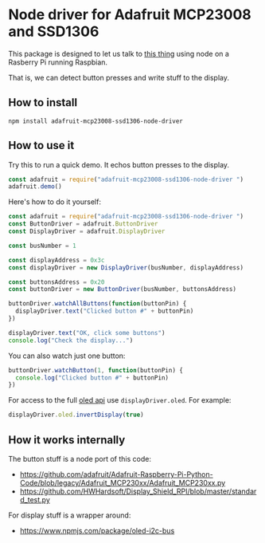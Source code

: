 # Node driver for Adafruit MCP23008 and SSD1306

This package is designed to let us talk to
[this thing](https://www.hwhardsoft.de/english/projects/display-shield/) using node
on a Rasberry Pi running Raspbian.

That is, we can detect button presses and write stuff to the display.

## How to install

`npm install adafruit-mcp23008-ssd1306-node-driver`

## How to use it

Try this to run a quick demo. It echos button presses to the display.
```javascript
const adafruit = require("adafruit-mcp23008-ssd1306-node-driver ")
adafruit.demo()
```


Here's how to do it yourself:

```javascript
const adafruit = require("adafruit-mcp23008-ssd1306-node-driver ")
const ButtonDriver = adafruit.ButtonDriver
const DisplayDriver = adafruit.DisplayDriver

const busNumber = 1

const displayAddress = 0x3c
const displayDriver = new DisplayDriver(busNumber, displayAddress)

const buttonsAddress = 0x20
const buttonDriver = new ButtonDriver(busNumber, buttonsAddress)

buttonDriver.watchAllButtons(function(buttonPin) {
  displayDriver.text("Clicked button #" + buttonPin)
})

displayDriver.text("OK, click some buttons")
console.log("Check the display...")
```

You can also watch just one button:

```javascript
buttonDriver.watchButton(1, function(buttonPin) {
  console.log("Clicked button #" + buttonPin)
})
```

For access to the full [oled api](https://www.npmjs.com/package/oled-i2c-bus)
use ```displayDriver.oled```.
For example:
```javascript
displayDriver.oled.invertDisplay(true)
```


## How it works internally

The button stuff is a node port of this code:
* https://github.com/adafruit/Adafruit-Raspberry-Pi-Python-Code/blob/legacy/Adafruit_MCP230xx/Adafruit_MCP230xx.py
* https://github.com/HWHardsoft/Display_Shield_RPI/blob/master/standard_test.py

For display stuff is a wrapper around:
* https://www.npmjs.com/package/oled-i2c-bus
